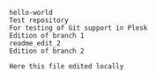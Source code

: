     hello-world
    Test repository
    For testing of Git support in Plesk
    Edition of branch 1
    readme_edit_2
    Edition of branch 2

    Here this file edited locally
    